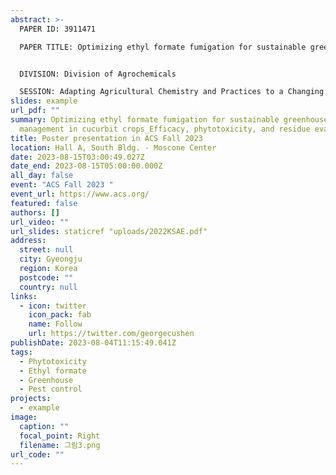 ```yaml
---
abstract: >-
  PAPER ID: 3911471

  PAPER TITLE: Optimizing ethyl formate fumigation for sustainable greenhouse pest management in cucurbit crops: Efficacy, phytotoxicity, and residue evaluation (Poster Board #: 825)


  DIVISION: Division of Agrochemicals

  SESSION: Adapting Agricultural Chemistry and Practices to a Changing Climate
slides: example
url_pdf: ""
summary: Optimizing ethyl formate fumigation for sustainable greenhouse pest
  management in cucurbit crops_Efficacy, phytotoxicity, and residue evaluation
title: Poster presentation in ACS Fall 2023
location: Hall A, South Bldg. - Moscone Center
date: 2023-08-15T03:00:49.027Z
date_end: 2023-08-15T05:00:00.000Z
all_day: false
event: "ACS Fall 2023 "
event_url: https://www.acs.org/
featured: false
authors: []
url_video: ""
url_slides: staticref "uploads/2022KSAE.pdf"
address:
  street: null
  city: Gyeongju
  region: Korea
  postcode: ""
  country: null
links:
  - icon: twitter
    icon_pack: fab
    name: Follow
    url: https://twitter.com/georgecushen
publishDate: 2023-08-04T11:15:49.041Z
tags:
  - Phytotoxicity
  - Ethyl formate
  - Greenhouse
  - Pest control
projects:
  - example
image:
  caption: ""
  focal_point: Right
  filename: 그림3.png
url_code: ""
---
```

